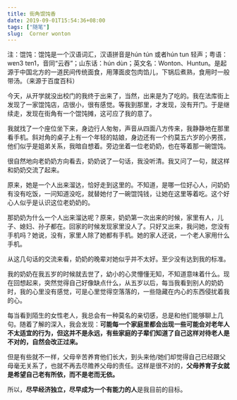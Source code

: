 ```yaml
---
title: 街角馄饨香
date: 2019-09-01T15:54:36+08:00
tags: ["随笔"]
slug:  Corner wonton
---
```


注：馄饨：馄饨是一个汉语词汇，汉语拼音是hún tún 或者hún tun 轻声；粤语：wɐn3 tɐn1，音同“云吞”；山东话：hún dùn；英文名：Wonton、Huntun。是起源于中国北方的一道民间传统面食，用薄面皮包肉馅儿，下锅后煮熟，食用时一般带汤。（来源于百度百科）

今天，从开学就没出校门的我终于出来了，当然，出来是为了吃的。我在法库街上发现了一家馄饨店，店很小，很有感觉。等我到那里，才发现，没有开门。于是继续走，发现在街角有一个馄饨摊，这可应了我的意了。

我就找了一个座位坐下来，身边行人匆匆，声音从四面八方传来，我静静地在那里看手机。斜对角的桌子上有一个年轻的姑娘，身边还有一个约莫五六岁的小男孩，他们似乎是姐弟关系，我暗自想着。旁边坐着一位老奶奶，也在等着那一碗馄饨。

很自然地向老奶奶方向看去，奶奶说了一句话，我没听清。我又问了一句，就这样和奶奶交流了起来。

原来，她是一个人出来溜达，恰好走到这里的。不知道，是哪一位好心人，问奶奶有没有吃饭，一问知道没吃，就替她付了一碗馄饨钱，让她在这里等着吃。这个好心人似乎是认识这位老奶奶的。

那奶奶为什么一个人出来溜达呢？原来，奶奶第一次出来的时候，家里有人，儿子、媳妇、孙子都在。回家的时候发现家里没人了。只好又出来，我问她，您没有手机吗？她说，没有，家里人除了她都有手机。她的家人还说，一个老人家用什么手机。

从这几句话的交流来看，奶奶的晚辈对她似乎并不太好。至少没有达到我的标准。

我的奶奶在我五岁的时候就去世了，幼小的心灵懵懂无知，不知道意味着什么。现在回想起来，突然觉得自己好像缺点什么，从五岁以后，每当我看到别人的奶奶时，我的心里没有感觉，可是心里觉得空落落的，一些隐藏在内心的东西侵扰着我的心。

每当看到陌生的女性老人，我总会有一种莫名的亲切感，总是和他们能够聊上几句。随着了解的深入，我会发现：**可能每一个家庭里都会出现一些可能会对老年人不太适宜的行为，但这并不是永远，有些家庭的子辈们知道了自己这样对待老人是不对的，自然会改正过来。**

但是有些就不一样，父母辛苦养育他们长大，到头来他/她们却觉得自己已经跟父母毫无关系了，也就不再去尽赡养父母的责任。这样是很不对的，**父母养育子女就是希望自己老有所依，而不是老而无依。**

所以，**尽早经济独立，尽早成为一个有能力的人**是我目前的目标。
